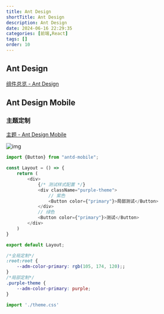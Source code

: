 ```yaml
---
title: Ant Design
shortTitle: Ant Design
description: Ant Design
date: 2024-06-16 22:29:35
categories: [前端,React]
tags: []
order: 10
---
```




## Ant Design

[组件总览 - Ant Design](https://ant-design.antgroup.com/components/overview-cn)

## Ant Design Mobile

### 主题定制

[主题 - Ant Design Mobile](https://ant-design-mobile.antgroup.com/zh/guide/theming)

![img](https://cdn.jsdelivr.net/gh/Okita1027/knowledge-database-images@main/web/react/202406171508031.png)

```javascript
import {Button} from "antd-mobile";

const Layout = () => {
    return (
        <div>
            {/* 测试样式配置 */}
            <div className="purple-theme">
                // 紫色 
                <Button color={"primary"}>局部测试</Button>	
            </div>
            // 绿色
            <Button color={"primary"}>测试</Button>
        </div>
    )
}

export default Layout;
```

```css
/*全局定制*/
:root:root {
    --adm-color-primary: rgb(105, 174, 120);;
}
/*局部定制*/
.purple-theme {
    --adm-color-primary: purple;
}
```

```javascript
import './theme.css'
```

